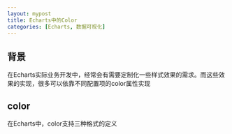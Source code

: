 ```yaml
---
layout: mypost
title: Echarts中的Color
categories: [Echarts, 数据可视化]
---
```


## 背景

在Echarts实际业务开发中，经常会有需要定制化一些样式效果的需求。而这些效果的实现，很多可以依靠不同配置项的color属性实现

## color
在Echarts中，color支持三种格式的定义